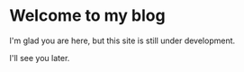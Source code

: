 # Welcome to my blog

I'm glad you are here, but this site is still under development.

I'll see you later.
